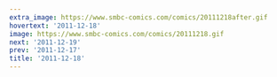 ```yaml
---
extra_image: https://www.smbc-comics.com/comics/20111218after.gif
hovertext: '2011-12-18'
image: https://www.smbc-comics.com/comics/20111218.gif
next: '2011-12-19'
prev: '2011-12-17'
title: '2011-12-18'
---
```

